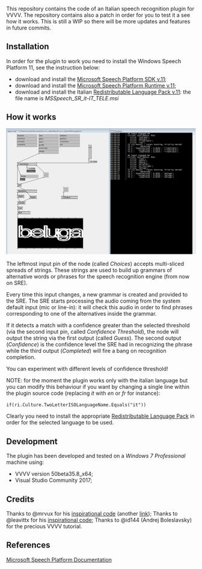 This repository contains the code of an Italian speech recognition plugin for VVVV.
The repository contains also a patch in order for you to test it a see how it works.
This is still a WIP so there will be more updates and features in future commits.

## Installation

In order for the plugin to work you need to install the Windows Speech Platform 11, see the instruction below:
* download and install the [Microsoft Speech Platform SDK v.11](https://www.microsoft.com/en-us/download/details.aspx?id=27226);
* download and install the [Microsoft Speech Platform Runtime v.11](https://www.microsoft.com/en-us/download/details.aspx?id=27225);
* download and install the Italian [Redistributable Language Pack v.11](https://www.microsoft.com/en-us/download/details.aspx?id=27224): the file name is _MSSpeech_SR_it-IT_TELE.msi_

## How it works

![screenshot](docs/screenshot.png)

The leftmost input pin of the node (called _Choices_) accepts multi-sliced spreads of strings. These strings are used to build up grammars of alternative words or phrases for the speech recognition engine (from now on SRE).

Every time this input changes, a new grammar is created and provided to the SRE. The SRE starts processing the audio coming from the system default input (mic or line-in): it will check this audio in order to find phrases corresponding to one of the alternatives inside the grammar.

If it detects a match with a confidence greater than the selected threshold (via the second input pin, called _Confidence Threshold_), the node will output the string via the first output (called _Guess_).
The second output (_Confidence_) is the confidence level the SRE had in recognizing the phrase while the third output (_Completed_) will fire a bang on recognition completion.

You can experiment with different levels of confidence threshold!

NOTE: for the moment the plugin works only with the italian language but you can modify this behaviour if you want by changing a single line within the plugin source code (replacing _it_ with _en_ or _fr_ for instance):
```
if(ri.Culture.TwoLetterISOLanguageName.Equals("it"))
```
Clearly you need to install the appropriate [Redistributable Language Pack](https://www.microsoft.com/en-us/download/details.aspx?id=27224) in order for the selected language to be used.

## Development

The plugin has been developed and tested on a _Windows 7 Professional_ machine using:
* VVVV version 50beta35.8_x64;
* Visual Studio Community 2017;

## Credits

Thanks to @mrvux for his [inspirational code](https://sourceforge.net/p/vvvv/code/HEAD/tree/plugins/c%23/String/Speech/) (another [link](https://discourse.vvvv.org/t/speech-recognition/3476));
Thanks to @leavittx for his [inspirational code](https://github.com/leavittx/vvvv-SpeechRecognition);
Thanks to @id144 (Andrej Boleslavsky) for the precious VVVV tutorial.

## References

[Microsoft Speech Platform Documentation](https://msdn.microsoft.com/en-us/library/office/hh361572(v=office.14).aspx)
